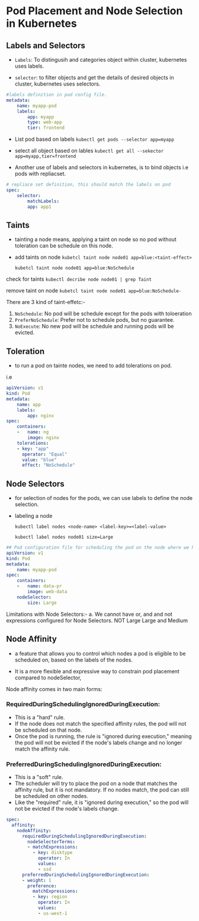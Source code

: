 # Pod Placement and Node Selection in Kubernetes

## Labels and Selectors

- `Labels`: To distingusih and categories object within cluster, kubernetes uses labels.

- `selector`: to filter objects and get the details of desired objects in cluster, kubernetes uses selectors.

```yaml
#labels definition in pod config file.
metadata:
    name: myapp-pod
    labels:
        app: myapp
        type: web-app
        tier: frontend
```

- List pod based on labels
    `kubectl get pods --selector app=myapp`

- select all object based on lables
    `kubectl get all --sekector app=myapp,tier=frontend`

- Another use of labels and selectors in kubernetes, is to bind objects i.e pods with repliacset.
```yaml
# repliace set definition, this should match the labels on pod
spec:
    selector:
        matchLabels:
        app: app1
```

## Taints
- tainting a node means, applying a taint on node so no pod without toleration can be schedule on this node.

- add taints on node
    `kubetcl taint node node01 app=blue:<taint-effect>`

    `kubetcl taint node node01 app=blue:NoSchedule`

check for taints
    `kubectl decribe node node01 | grep Taint`

remove taint on node
    `kubetcl taint node node01 app=blue:NoSchedule-`

There are 3 kind of taint-effetc:-
1. `NoSchedule`: No pod will be schedule except for the pods with toloeration
2. `PreferNoSchedule`: Prefer not to schedule pods, but no guarantee.
3. `NoExecute`: No new pod will be schedule and running pods will be evicted.

## Toleration
- to run a pod on tainte nodes, we need to add tolerations on pod. 

i.e

```yaml
apiVersion: v1
kind: Pod
metadata:
    name: app
    labels:
        app: nginx
spec:
    containers:
    -   name: ng
        image: nginx
    tolerations:
    - key: "app"
      operator: "Equal"
      value: "blue"
      effect: "NoSchedule"
```

## Node Selectors

- for selection of nodes for the pods, we can use labels to define the node selection.

- labeling a node
    ```
    kubectl label nodes <node-name> <label-key>=<label-value>

    kubectl label nodes node01 size=Large
    ```

```yaml
## Pod configuration file for scheduling the pod on the node where we have label size=Large
apiVersion: v1
kind: Pod
metadata:
    name: myapp-pod
spec:
    containers:
    -   name: data-pr
        image: web-data
    nodeSelector:
        size: Large
```

Limitations with Node Selectors:-
    a. We cannot have or, and and not expressions configured for Node Selectors.
        NOT Large
        Large and Medium

## Node Affinity

- a feature that allows you to control which nodes a pod is eligible to be scheduled on, based on the labels of the nodes.

-  It is a more flexible and expressive way to constrain pod placement compared to nodeSelector,

Node affinity comes in two main forms:

### RequiredDuringSchedulingIgnoredDuringExecution:

- This is a "hard" rule.
- If the node does not match the specified affinity rules, the pod will not be scheduled on that node.
- Once the pod is running, the rule is "ignored during execution," meaning the pod will not be evicted if the node's labels change and no longer match the affinity rule.

### PreferredDuringSchedulingIgnoredDuringExecution:

- This is a "soft" rule.
- The scheduler will try to place the pod on a node that matches the affinity rule, but it is not mandatory. If no nodes match, the pod can still be scheduled on other nodes.
- Like the "required" rule, it is "ignored during execution," so the pod will not be evicted if the node's labels change.

```yaml
spec:
  affinity:
    nodeAffinity:
      requiredDuringSchedulingIgnoredDuringExecution:
        nodeSelectorTerms:
        - matchExpressions:
          - key: disktype
            operator: In
            values:
            - ssd
      preferredDuringSchedulingIgnoredDuringExecution:
      - weight: 1
        preference:
          matchExpressions:
          - key: region
            operator: In
            values:
            - us-west-1
```
